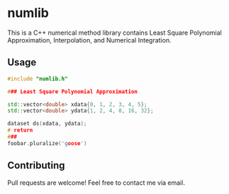 # numlib
This is a C++ numerical method library contains Least Square Polynomial Approximation, Interpolation, and Numerical Integration.

## Usage

```C++
#include "numlib.h"

### Least Square Polynomial Approximation

std::vector<double> xdata{0, 1, 2, 3, 4, 5};
std::vector<double> ydata{1, 2, 4, 8, 16, 32};

dataset ds(xdata, ydata);
# return
###
foobar.pluralize('goose')
```

## Contributing
Pull requests are welcome! Feel free to contact me via email.
